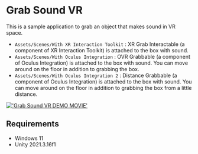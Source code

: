 # Grab Sound VR
This is a sample application to grab an object that makes sound in VR space.
- `Assets/Scenes/With XR Interaction Toolkit` : XR Grab Interactable (a component of XR Interaction Toolkit) is attached to the box with sound.
- `Assets/Scenes/With Oculus Integration` : OVR Grabbable (a component of Oculus Integration) is attached to the box with sound. You can move around on the floor in addition to grabbing the box.
- `Assets/Scenes/With Oculus Integration 2` : Distance Grabbable (a component of Oculus Integration) is attached to the box with sound. You can move around on the floor in addition to grabbing the box from a little distance.

[!['Grab Sound VR DEMO MOVIE'](https://user-images.githubusercontent.com/63796528/217557309-5202b08b-3564-4bd9-9403-a74de4fc1ee9.png)](https://youtube.com/shorts/yAViH2KTwr4?feature=share)

## Requirements
- Windows 11
- Unity 2021.3.16f1
